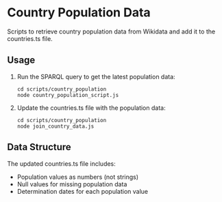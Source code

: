 # Country Population Data

Scripts to retrieve country population data from Wikidata and add it to the countries.ts file.

## Usage

1. Run the SPARQL query to get the latest population data:
   ```
   cd scripts/country_population
   node country_population_script.js
   ```

2. Update the countries.ts file with the population data:
   ```
   cd scripts/country_population
   node join_country_data.js
   ```

## Data Structure

The updated countries.ts file includes:
- Population values as numbers (not strings)
- Null values for missing population data
- Determination dates for each population value
